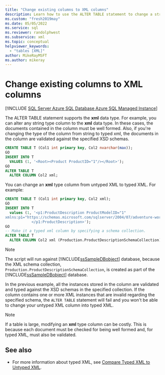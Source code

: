 ```yaml
---
title: "Change existing columns to XML columns"
description: Learn how to use the ALTER TABLE statement to change a string type column to an xml data type column.
ms.custom: "fresh2019may"
ms.date: 05/05/2022
ms.service: sql
ms.reviewer: randolphwest
ms.subservice: xml
ms.topic: conceptual
helpviewer_keywords:
  - "tables [XML]"
author: MikeRayMSFT
ms.author: mikeray
---
```

# Change existing columns to XML columns

[!INCLUDE [SQL Server Azure SQL Database Azure SQL Managed Instance](../../includes/applies-to-version/sql-asdb-asdbmi.md)]

The ALTER TABLE statement supports the **xml** data type. For example, you can alter any string type column to the **xml** data type. In these cases, the documents contained in the column must be well formed. Also, if you're changing the type of the column from string to typed xml, the documents in the column are validated against the specified XSD schemas.

```sql
CREATE TABLE T (Col1 int primary key, Col2 nvarchar(max));
GO
INSERT INTO T
  VALUES (1, '<Root><Product ProductID="1"/></Root>');
GO
ALTER TABLE T
  ALTER COLUMN Col2 xml;
```

You can change an **xml** type column from untyped XML to typed XML. For example:

```sql
CREATE TABLE T (Col1 int primary key, Col2 xml);
GO
INSERT INTO T
  values (1, '<p1:ProductDescription ProductModelID="1"
xmlns:p1="https://schemas.microsoft.com/sqlserver/2004/07/adventure-works/ProductModelDescription">
            </p1:ProductDescription>');
GO
-- Make it a typed xml column by specifying a schema collection.
ALTER TABLE T
  ALTER COLUMN Col2 xml (Production.ProductDescriptionSchemaCollection);
```

> [!NOTE]
> The script will run against [!INCLUDE[ssSampleDBobject](../../includes/sssampledbobject-md.md)] database, because the XML schema collection, `Production.ProductDescriptionSchemaCollection`, is created as part of the [!INCLUDE[ssSampleDBobject](../../includes/sssampledbobject-md.md)] database.

In the previous example, all the instances stored in the column are validated and typed against the XSD schemas in the specified collection. If the column contains one or more XML instances that are invalid regarding the specified schema, the `ALTER TABLE` statement will fail and you won't be able to change your untyped XML column into typed XML.

> [!NOTE]
> If a table is large, modifying an **xml** type column can be costly. This is because each document must be checked for being well formed and, for typed XML, must also be validated.

## See also

- For more information about typed XML, see [Compare Typed XML to Untyped XML](../../relational-databases/xml/compare-typed-xml-to-untyped-xml.md).
